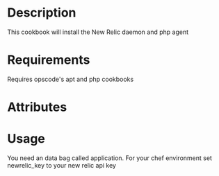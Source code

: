 Description
===========
This cookbook will install the New Relic daemon and php agent

Requirements
============

Requires opscode's apt and php cookbooks

Attributes
==========

Usage
=====
You need an data bag called application. For your chef environment set newrelic_key to your new relic api key